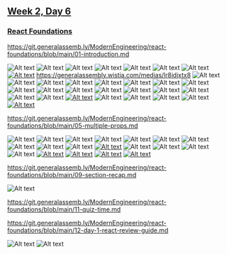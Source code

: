 ## [Week 2, Day 6](../week2.md)

### [React Foundations](https://git.generalassemb.ly/ModernEngineering/react-foundations)

<https://git.generalassemb.ly/ModernEngineering/react-foundations/blob/main/01-introduction.md>

![Alt text](day6-01.png) ![Alt text](day6-02.png) ![Alt text](day6-03.png) ![Alt text](day6-04.png) ![Alt text](day6-05.png) ![Alt text](day6-06.png) ![Alt text](day6-07.png) [![Alt text](day6-08.png)](https://generalassembly.wistia.com/medias/lr8idjxtx8) <https://generalassembly.wistia.com/medias/lr8idjxtx8> ![Alt text](day6-09.png) ![Alt text](day6-10.png) ![Alt text](day6-11.png) ![Alt text](day6-12.png) ![Alt text](day6-13.png) ![Alt text](day6-14.png) ![Alt text](day6-15.png) ![Alt text](day6-16.png) ![Alt text](day6-17.png) ![Alt text](day6-18.png) ![Alt text](day6-19.png) ![Alt text](day6-20.png) ![Alt text](day6-21.png) ![Alt text](day6-22.png) ![Alt text](day6-23.png) ![Alt text](day6-24.png) ![Alt text](day6-25.png) [![Alt text](day6-26.png)](https://git.generalassemb.ly/ModernEngineering/react-foundations/blob/main/03-components.md#code-along-a-very-basic-component)  ![Alt text](day6-27.png) ![Alt text](day6-28.png) ![Alt text](day6-29.png) ![Alt text](day6-30.png) [![Alt text](day6-31.png)](https://git.generalassemb.ly/ModernEngineering/react-foundations/blob/main/04-props.md#hello-world-exercise---you-do) 

<https://git.generalassemb.ly/ModernEngineering/react-foundations/blob/main/05-multiple-props.md>

![Alt text](day6-32.png) ![Alt text](day6-33.png) ![Alt text](day6-34.png) ![Alt text](day6-35.png) ![Alt text](day6-36.png) ![Alt text](day6-37.png) ![Alt text](day6-38.png) ![Alt text](day6-39.png) ![Alt text](day6-40.png) ![Alt text](day6-41.png) [![Alt text](day6-42.png)](https://git.generalassemb.ly/ModernEngineering/react-foundations/blob/main/06-props-challenge.md)  ![Alt text](day6-43.png) ![Alt text](day6-44.png) ![Alt text](day6-45.png) ![Alt text](day6-46.png) [![Alt text](day6-47.png)](https://git.generalassemb.ly/ModernEngineering/react-foundations/blob/main/07-nested-components.md)  [![Alt text](day6-48.png)](https://git.generalassemb.ly/ModernEngineering/react-foundations/blob/main/08-nested-components-challenge.md) [![Alt text](day6-49.png)](https://git.generalassemb.ly/ModernEngineering/react-foundations/blob/main/10-lotr-codealong.md) [![Alt text](day6-50.png)](https://git.generalassemb.ly/ModernEngineering/react-favorite-songs-exercise) 

<https://git.generalassemb.ly/ModernEngineering/react-foundations/blob/main/09-section-recap.md>

![Alt text](day6-51.png)

<https://git.generalassemb.ly/ModernEngineering/react-foundations/blob/main/11-quiz-time.md>

<https://git.generalassemb.ly/ModernEngineering/react-foundations/blob/main/12-day-1-react-review-guide.md>

 ![Alt text](day6-52.png) ![Alt text](day6-53.png)
